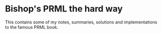 # Bishop's PRML the hard way 
This contains some of my notes, summaries, solutions and implementations to the famous PRML book.

